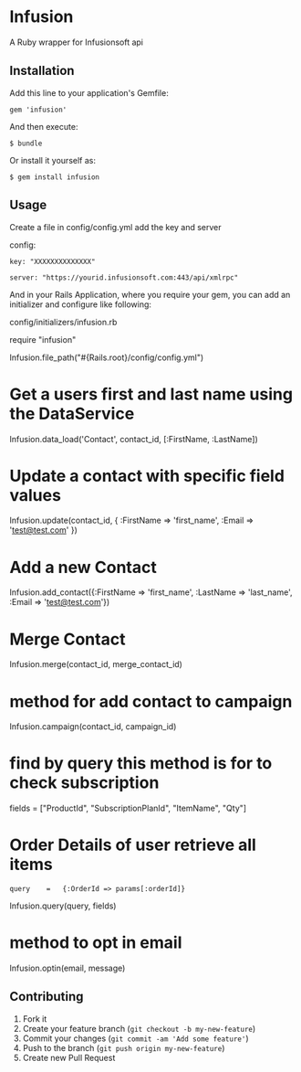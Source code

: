 # Infusion

A Ruby wrapper for Infusionsoft api

## Installation

Add this line to your application's Gemfile:

    gem 'infusion'

And then execute:

    $ bundle

Or install it yourself as:

    $ gem install infusion

## Usage
Create a file in config/config.yml add the key and server

  config:

	key: "XXXXXXXXXXXXXX"

	server: "https://yourid.infusionsoft.com:443/api/xmlrpc"

 And in your Rails Application, where you require your gem, you can add an initializer and configure like following:

 config/initializers/infusion.rb 
 
  require "infusion"

 Infusion.file_path("#{Rails.root}/config/config.yml")




 # Get a users first and last name using the DataService
 Infusion.data_load('Contact', contact_id, [:FirstName, :LastName])

# Update a contact with specific field values
 Infusion.update(contact_id, { :FirstName => 'first_name', :Email => 'test@test.com' })

# Add a new Contact
 Infusion.add_contact({:FirstName => 'first_name', :LastName => 'last_name', :Email => 'test@test.com'})

# Merge Contact
 Infusion.merge(contact_id, merge_contact_id)

# method for add contact to campaign
 Infusion.campaign(contact_id, campaign_id) 

# find by query this method is for to check subscription
   fields   =  ["ProductId", "SubscriptionPlanId", "ItemName", "Qty"]

  # Order Details of user retrieve all items
    query    =   {:OrderId => params[:orderId]}

  Infusion.query(query, fields)

# method to opt in email
 Infusion.optin(email, message)  


## Contributing

1. Fork it
2. Create your feature branch (`git checkout -b my-new-feature`)
3. Commit your changes (`git commit -am 'Add some feature'`)
4. Push to the branch (`git push origin my-new-feature`)
5. Create new Pull Request
